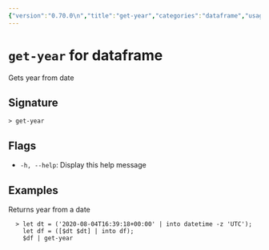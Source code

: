 ```yaml
---
{"version":"0.70.0\n","title":"get-year","categories":"dataframe","usage":"Gets year from date\n"}
---
```

<!-- THIS FILE IS GENERATED BY update_book_commands.cjs USING NUSHELL'S HELP COMMANDS.
REFRAIN FROM EDITING IT MANUALLY.-->
# <code>get-year</code> for dataframe

<div class='command-title'>Gets year from date</div>

## Signature

```> get-year```

## Flags

 * ```-h, --help```: Display this help message
## Examples

  Returns year from a date
```shell
  > let dt = ('2020-08-04T16:39:18+00:00' | into datetime -z 'UTC');
    let df = ([$dt $dt] | into df);
    $df | get-year
```


